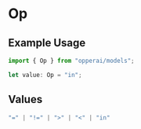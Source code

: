 # Op

## Example Usage

```typescript
import { Op } from "opperai/models";

let value: Op = "in";
```

## Values

```typescript
"=" | "!=" | ">" | "<" | "in"
```